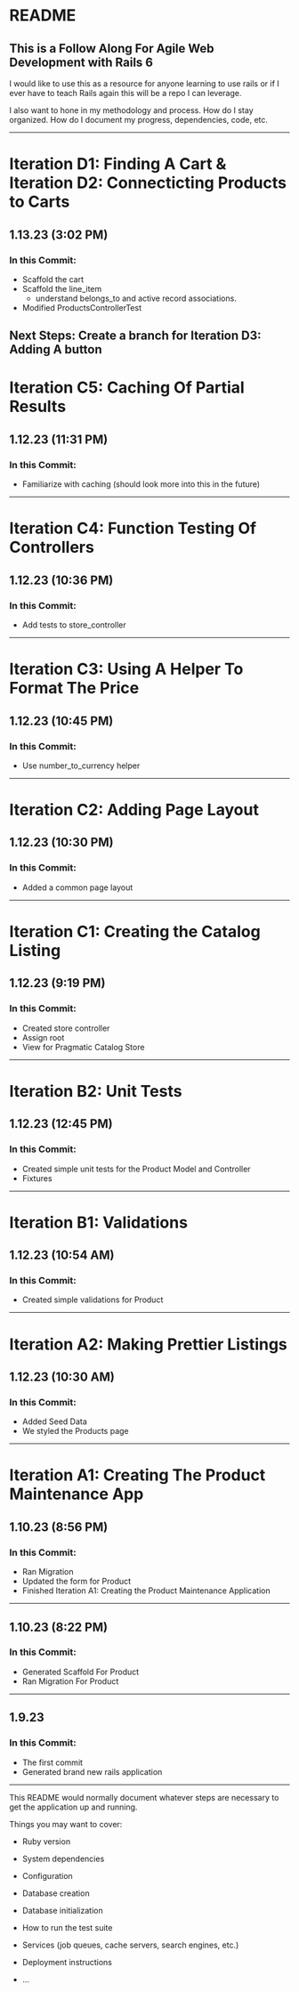 # README

## This is a Follow Along For Agile Web Development with Rails 6
I would like to use this as a resource for anyone learning to use rails or
if I ever have to teach Rails again this will be a repo I can leverage.

I also want to hone in my methodology and process. How do I stay organized.
How do I document my progress, dependencies, code, etc.

---
# Iteration D1: Finding A Cart & Iteration D2: Connecticting Products to Carts

## 1.13.23 (3:02 PM)
### In this Commit:
- Scaffold the cart
- Scaffold the line_item
  - understand belongs_to and active record associations.
- Modified ProductsControllerTest

Next Steps: Create a branch for Iteration D3: Adding A button
---
# Iteration C5: Caching Of Partial Results

## 1.12.23 (11:31 PM)
### In this Commit:
- Familiarize with caching (should look more into this in the future)

---
# Iteration C4: Function Testing Of Controllers

## 1.12.23 (10:36 PM)
### In this Commit:
- Add tests to store_controller

---
# Iteration C3: Using A Helper To Format The Price

## 1.12.23 (10:45 PM)
### In this Commit:
- Use number_to_currency helper

---
# Iteration C2: Adding Page Layout

## 1.12.23 (10:30 PM)
### In this Commit:
- Added a common page layout

---
# Iteration C1: Creating the Catalog Listing

## 1.12.23 (9:19 PM)
### In this Commit:
- Created store controller
- Assign root
- View for Pragmatic Catalog Store

---
# Iteration B2: Unit Tests

## 1.12.23 (12:45 PM)
### In this Commit:
- Created simple unit tests for the Product Model and Controller
- Fixtures

---
# Iteration B1: Validations

## 1.12.23 (10:54 AM)
### In this Commit: 
- Created simple validations for Product

---
# Iteration A2: Making Prettier Listings

## 1.12.23 (10:30 AM)
### In this Commit: 
- Added Seed Data
- We styled the Products page


---
#  Iteration A1: Creating The Product Maintenance App

## 1.10.23 (8:56 PM)

### In this Commit: 
- Ran Migration
- Updated the form for Product
- Finished Iteration A1: Creating the Product Maintenance Application

---
## 1.10.23 (8:22 PM)

### In this Commit:
- Generated Scaffold For Product
- Ran Migration For Product

---
## 1.9.23

### In this Commit:
- The first commit
- Generated brand new rails application

---

This README would normally document whatever steps are necessary to get the
application up and running.

Things you may want to cover:

* Ruby version

* System dependencies

* Configuration

* Database creation

* Database initialization

* How to run the test suite

* Services (job queues, cache servers, search engines, etc.)

* Deployment instructions

* ...

